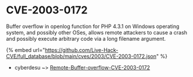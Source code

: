 # CVE-2003-0172

Buffer overflow in openlog function for PHP 4.3.1 on Windows operating system, and possibly other OSes, allows remote attackers to cause a crash and possibly execute arbitrary code via a long filename argument.

{% embed url="https://github.com/Live-Hack-CVE/full_database/blob/main/cves/2003/CVE-2003-0172.json" %}


* cyberdesu ~> [Remote-Buffer-overflow-CVE-2003-0172](https://www.alice-snow.ru/2003/database/cve-2003-0172/remote-buffer-overflow-cve-2003-0172-cyberdesu)